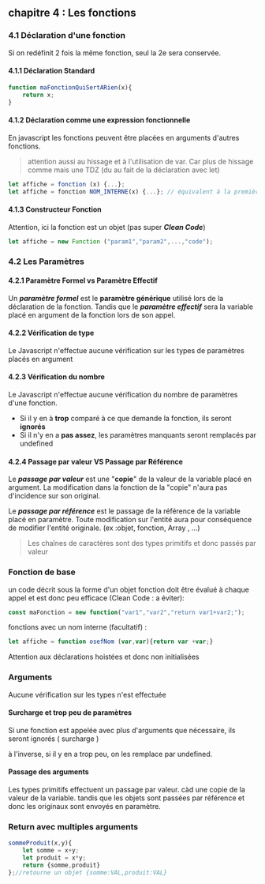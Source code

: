 ## chapitre 4 : Les fonctions

### 4.1 Déclaration d'une fonction 

Si on redéfinit 2 fois la même fonction, seul la 2e sera conservée. 

#### 4.1.1 Déclaration Standard

```javascript
function maFonctionQuiSertARien(x){
	return x;
}
```

#### 4.1.2 Déclaration comme une expression fonctionnelle

En javascript les fonctions peuvent être placées en arguments d'autres fonctions. 

>  attention aussi au hissage et à l'utilisation de var. Car plus de hissage comme mais une TDZ (du au fait de la déclaration avec let)

```javascript
let affiche = fonction (x) {...};
let affiche = fonction NOM_INTERNE(x) {...}; // équivalent à la première. rien ne change car le nom interne est facultatif
```

#### 4.1.3 Constructeur Fonction

Attention, ici la fonction est un objet (pas super ***Clean Code***)

```javascript
let affiche = new Function ("param1","param2",...,"code");
```

### 4.2 Les Paramètres 

#### 4.2.1 Paramètre Formel vs Paramètre Effectif

Un ***paramètre formel*** est le **paramètre générique** utilisé lors de la déclaration de la fonction. Tandis que le ***paramètre effectif*** sera la variable placé en argument de la fonction lors de son appel. 

#### 4.2.2 Vérification de type

Le Javascript n'effectue aucune vérification sur les types de paramètres placés en argument

#### 4.2.3 Vérification du nombre

Le Javascript n'effectue aucune vérification du nombre de paramètres d'une fonction. 

* Si il y en à **trop** comparé à ce que demande la fonction, ils seront **ignorés**
* Si il n'y en a **pas assez**, les paramètres manquants seront remplacés par undefined

#### 4.2.4 Passage par valeur VS Passage par Référence 

Le ***passage par valeur*** est une "**copie**" de la valeur de la variable placé en argument. La modification dans  la fonction de la "copie" n'aura pas d'incidence sur son original. 

Le ***passage par référence*** est le passage de la référence de la variable placé en paramètre. Toute modification sur l'entité aura pour conséquence de modifier l'entité originale. (ex :objet, fonction, Array , ...)

> Les chaînes de caractères sont des types primitifs et donc passés par valeur

###  Fonction de base

un code décrit sous la forme d'un objet fonction doit être évalué à chaque appel et est donc peu efficace (Clean Code : a éviter):

``` javascript
const maFonction = new function("var1","var2","return var1+var2;");
```

fonctions avec un nom interne (facultatif) :
``` javascript
let affiche = function osefNom (var,var){return var +var;}
```
Attention aux déclarations hoistées et donc non initialisées

### Arguments 
Aucune vérification sur les types n'est effectuée

#### Surcharge et trop peu de paramètres

Si une fonction est appelée avec plus d'arguments que nécessaire, ils seront ignorés ( surcharge )

à l'inverse, si il y en a trop peu, on les remplace par undefined.

#### Passage des arguments

Les types primitifs effectuent un passage par valeur. càd une copie de la valeur de la variable. tandis que les objets sont passées par référence et donc les originaux sont envoyés en paramètre.

### Return avec multiples arguments

``` javascript
sommeProduit(x,y){
    let somme = x+y;
    let produit = x*y;
    return {somme,produit}
};//retourne un objet {somme:VAL,produit:VAL}
```
